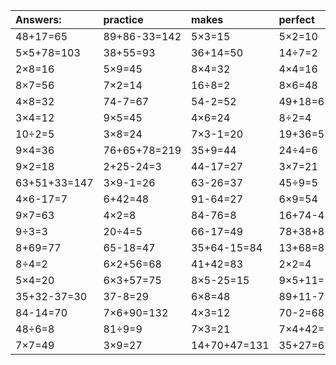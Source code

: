 | Answers: | practice | makes | perfect | ! |
| :--- | :--- | :--- | :--- | :--- |
| 48+17=65 | 89+86-33=142 | 5×3=15 | 5×2=10 | 79-59=20 | 
| 5×5+78=103 | 38+55=93 | 36+14=50 | 14÷7=2 | 37+55+9=101 | 
| 2×8=16 | 5×9=45 | 8×4=32 | 4×4=16 | 14-10=4 | 
| 8×7=56 | 7×2=14 | 16÷8=2 | 8×6=48 | 7×5=35 | 
| 4×8=32 | 74-7=67 | 54-2=52 | 49+18=67 | 4×9=36 | 
| 3×4=12 | 9×5=45 | 4×6=24 | 8÷2=4 | 18÷2=9 | 
| 10÷2=5 | 3×8=24 | 7×3-1=20 | 19+36=55 | 64+40-99=5 | 
| 9×4=36 | 76+65+78=219 | 35+9=44 | 24÷4=6 | 1+38=39 | 
| 9×2=18 | 2+25-24=3 | 44-17=27 | 3×7=21 | 44+74-31=87 | 
| 63+51+33=147 | 3×9-1=26 | 63-26=37 | 45÷9=5 | 12+75=87 | 
| 4×6-17=7 | 6+42=48 | 91-64=27 | 6×9=54 | 6×4=24 | 
| 9×7=63 | 4×2=8 | 84-76=8 | 16+74-45=45 | 76+44-60=60 | 
| 9÷3=3 | 20÷4=5 | 66-17=49 | 78+38+85=201 | 11+60=71 | 
| 8+69=77 | 65-18=47 | 35+64-15=84 | 13+68=81 | 9×9-58=23 | 
| 8÷4=2 | 6×2+56=68 | 41+42=83 | 2×2=4 | 4×3-1=11 | 
| 5×4=20 | 6×3+57=75 | 8×5-25=15 | 9×5+11=56 | 4×3+97=109 | 
| 35+32-37=30 | 37-8=29 | 6×8=48 | 89+11-75=25 | 5×9+30=75 | 
| 84-14=70 | 7×6+90=132 | 4×3=12 | 70-2=68 | 70-60=10 | 
| 48÷6=8 | 81÷9=9 | 7×3=21 | 7×4+42=70 | 7×6=42 | 
| 7×7=49 | 3×9=27 | 14+70+47=131 | 35+27=62 | 9×8=72 | 
